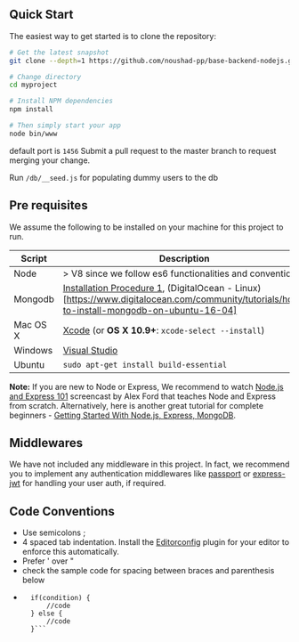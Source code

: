 
## Quick Start
The easiest way to get started is to clone the repository:

```bash
# Get the latest snapshot
git clone --depth=1 https://github.com/noushad-pp/base-backend-nodejs.git myproject

# Change directory
cd myproject

# Install NPM dependencies
npm install

# Then simply start your app
node bin/www
```

default port is `1456`
Submit a pull request to the master branch to request merging your change.

Run `/db/__seed.js` for populating dummy users to the db

## Pre requisites
We assume the following to be installed on your machine for this project to run.

|Script|Description|
|------|-----------|
|Node| > V8 since we follow es6 functionalities and conventions |
|Mongodb| [Installation Procedure 1](https://docs.mongodb.com/manual/installation/), (DigitalOcean - Linux)[https://www.digitalocean.com/community/tutorials/how-to-install-mongodb-on-ubuntu-16-04] |
|Mac OS X | [Xcode](https://itunes.apple.com/us/app/xcode/id497799835?mt=12) (or **OS X 10.9+**: `xcode-select --install`)|
| Windows | [Visual Studio](https://www.visualstudio.com/products/visual-studio-community-vs)|
| Ubuntu | `sudo apt-get install build-essential`|


**Note:** If you are new to Node or Express, We recommend to watch
[Node.js and Express 101](https://www.youtube.com/watch?v=BN0JlMZCtNU)
screencast by Alex Ford that teaches Node and Express from scratch. Alternatively,
here is another great tutorial for complete beginners - [Getting Started With Node.js, Express, MongoDB](http://cwbuecheler.com/web/tutorials/2013/node-express-mongo/).

## Middlewares
We have not included any middleware in this project. In fact, we recommend you to implement any authentication middlewares like [passport](http://www.passportjs.org/) or [express-jwt](https://github.com/auth0/express-jwt) for handling your user auth, if required.


## Code Conventions
- Use semicolons ;
- 4 spaced tab indentation. Install the [Editorconfig](http://editorconfig.org) plugin for your editor to enforce this automatically.
- Prefer ' over "
- check the sample code for spacing between braces and parenthesis below
- ```
	if(condition) {
		//code
	} else {
		//code
	}```
